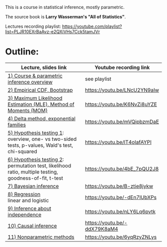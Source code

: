 This is a course in statistical inference, mostly parametric.

The source book is **Larry Wasserman's "All of Statistics"**.

Lectures recording playlist:
https://youtube.com/playlist?list=PLJR10EXrBaAvz-e2QXiVHs7Cck5tamJVr

# Outline:

| Lecture, slides link | Youtube recording link |
|---|---|
|[1) Course & parametric inference overview](https://github.com/girafe-ai/msai-statistics/blob/22s_stat/lecture_slides/lecture01/lecture01.pdf)| see playlist |
|[2) Empirical CDF, Bootstrap](https://github.com/girafe-ai/msai-statistics/tree/22s_stat/lecture_slides/lecture02) | https://youtu.be/LNcU2YN9aIw |
|[3) Maximum Likelihood Estimation (MLE), Method of Moments (MOM)](https://github.com/girafe-ai/msai-statistics/blob/22s_stat/lecture_slides/lecture03/lecture03.pdf) | https://youtu.be/K6NvZi8uYZE |
|[4) Delta method, exponential families](https://github.com/girafe-ai/msai-statistics/blob/22s_stat/lecture_slides/lecture04/lecture04.pdf)|https://youtu.be/mVQipbzmDaE|
|[5) Hypothesis testing 1](https://github.com/girafe-ai/msai-statistics/blob/22s_stat/lecture_slides/lecture05/lecture05.pdf): <br> overview, one- vs two-sided tests, p-values, Wald's test, chi-squared|https://youtu.be/lT4oIafAYPI|
|[6) Hypothesis testing 2](https://github.com/girafe-ai/msai-statistics/blob/22s_stat/lecture_slides/lecture06/lecture06.pdf): <br> permutation test, likelihood ratio, multiple testing, goodness-of-fit, t-test|https://youtu.be/4bE_7pQU2J8|
|[7) Bayesian inference](https://github.com/girafe-ai/msai-statistics/blob/22s_stat/lecture_slides/lecture07/lecture07.pdf)|https://youtu.be/B-ztie8jykw|
|[8) Regression](https://github.com/girafe-ai/msai-statistics/blob/22s_stat/lecture_slides/lecture08/lecture08.pdf)<br> linear and logistic|https://youtu.be/-dEn7lUbXPs|
|[9) Inference about independence](https://github.com/girafe-ai/msai-statistics/blob/22s_stat/lecture_slides/lecture09/lecture09.pdf)|https://youtu.be/nLY6Lq6pvtk|
|[10) Causal inference](https://github.com/girafe-ai/msai-statistics/blob/22s_stat/lecture_slides/lecture10/lecture10.pdf)|https://youtu.be/-ddX79K8aM4|
|[11) Nonparametric methods](https://github.com/girafe-ai/msai-statistics/blob/22s_stat/lecture_slides/lecture11/lecture11.pdf)|https://youtu.be/6yqRzyZNLys|




